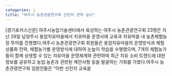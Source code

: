 ```yaml
---
categories: j
title: "여주시 농촌관광연구회 선진지 견학 실시"
---
```

[경기포커스신문] 여주시농업기술센터에서 육성하는 여주시 농촌관광연구회 23명은 지난 29일 남양주시 용암치유마을에서 치유마을 운영사례 교육과 치유마을 내 농촌체험농장 투어를 진행했다.여주시 농촌관광연구회 회원들은 용암치유마을의 운영방식과 체험상품화 전략, 체험농가별 운영방식에 대하여 눈높이 학습을 수행했으며, 7개의 체험농가들이 함께 상생할 수 있는 치유마을 운영체계와 관련하여 최근 치유 소비 트렌드에 대한 정보를 공유하고 농업·농촌과 관련된 제안사항 등을 발굴하는 기회를 가졌다.여주시 농촌관광연구회 임원진들은 “이번 선진지 교육을